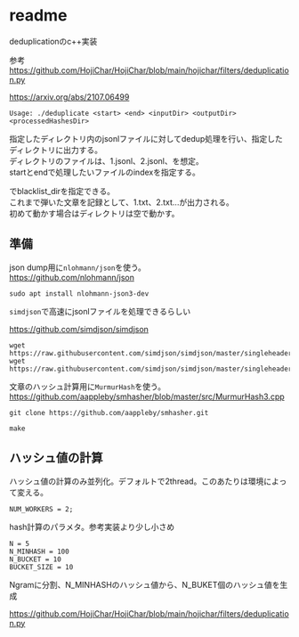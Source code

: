 # readme
deduplicationのc++実装

参考
https://github.com/HojiChar/HojiChar/blob/main/hojichar/filters/deduplication.py

https://arxiv.org/abs/2107.06499


```
Usage: ./deduplicate <start> <end> <inputDir> <outputDir> <processedHashesDir>
```


指定したディレクトリ<inputDir>内のjsonlファイルに対してdedup処理を行い、指定したディレクトリ<outputDir>に出力する。  
ディレクトリのファイルは、1.jsonl、2.jsonl、を想定。  
startとendで処理したいファイルのindexを指定する。  

<processedHashesDir>でblacklist_dirを指定できる。  
これまで弾いた文章を記録として、1.txt、2.txt...が出力される。  
初めて動かす場合はディレクトリは空で動かす。  


## 準備

json dump用に`nlohmann/json`を使う。  
https://github.com/nlohmann/json  

```
sudo apt install nlohmann-json3-dev
```

`simdjson`で高速にjsonlファイルを処理できるらしい

https://github.com/simdjson/simdjson

```
wget https://raw.githubusercontent.com/simdjson/simdjson/master/singleheader/simdjson.h 
wget https://raw.githubusercontent.com/simdjson/simdjson/master/singleheader/simdjson.cpp 
```


文章のハッシュ計算用に`MurmurHash`を使う。  
https://github.com/aappleby/smhasher/blob/master/src/MurmurHash3.cpp

```
git clone https://github.com/aappleby/smhasher.git
```

```
make
```

## ハッシュ値の計算
ハッシュ値の計算のみ並列化。デフォルトで2thread。このあたりは環境によって変える。

`NUM_WORKERS = 2;`


hash計算のパラメタ。参考実装より少し小さめ

```
N = 5
N_MINHASH = 100
N_BUCKET = 10
BUCKET_SIZE = 10
```

Ngramに分割、N_MINHASHのハッシュ値から、N_BUKET個のハッシュ値を生成 

https://github.com/HojiChar/HojiChar/blob/main/hojichar/filters/deduplication.py